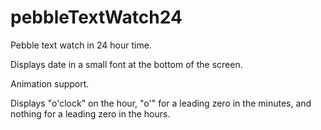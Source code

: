 pebbleTextWatch24
=================

Pebble text watch in 24 hour time.

Displays date in a small font at the bottom of the screen.

Animation support.  

Displays "o'clock" on the hour, "o'" for a leading zero in the minutes, and nothing for a leading zero in the hours.
